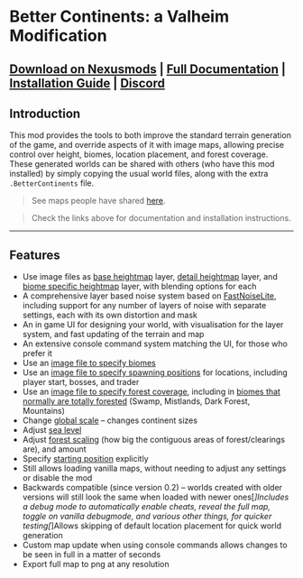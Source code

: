 # Better Continents: a Valheim Modification

## **[Download on Nexusmods](https://www.nexusmods.com/valheim/mods/446) | [Full Documentation](https://billw2012.github.io/BetterContinents-Docs/introduction.html) | [Installation Guide](https://billw2012.github.io/BetterContinents-Docs/setup-guide.html) | [Discord](https://discord.gg/3XW8ZntYzN)**

## **Introduction**
This mod provides the tools to both improve the standard terrain generation of the game, and override aspects of it with image maps, allowing precise control over height, biomes, location placement, and forest coverage.  
These generated worlds can be shared with others (who have this mod installed) by simply copying the usual world files, along with the extra `.BetterContinents` file.  

> See maps people have shared [here](https://www.nexusmods.com/valheim/mods/categories/13/).

> Check the links above for documentation and installation instructions.

---
## **Features**
* Use image files as [base heightmap](https://billw2012.github.io/BetterContinents-Docs/settings/heightmap.html#heightmap-file) layer, [detail heightmap](https://billw2012.github.io/BetterContinents-Docs/settings/flatmap.html#flatmap-file) layer, and [biome specific heightmap](https://billw2012.github.io/BetterContinents-Docs/settings/roughmap.html#roughmap-file) layer, with blending options for each
* A comprehensive layer based noise system based on [FastNoiseLite](https://github.com/Auburn/FastNoise), including support for any number of layers of noise with separate settings, each with its own distortion and mask
* An in game UI for designing your world, with visualisation for the layer system, and fast updating of the terrain and map
* An extensive console command system matching the UI, for those who prefer it
* Use an [image file to specify biomes](https://billw2012.github.io/BetterContinents-Docs/settings/biomemap.html#biomemap-file)
* Use an [image file to specify spawning positions](https://billw2012.github.io/BetterContinents-Docs/settings/spawnmap.html#spawnmap-file) for locations, including player start, bosses, and trader
* Use an [image file to specify forest coverage](https://billw2012.github.io/BetterContinents-Docs/settings/forest.html#forestmap-file), including in [biomes that normally are totally forested](https://billw2012.github.io/BetterContinents-Docs/settings/forest.html#forest-factor-overrides-all-trees) (Swamp, Mistlands, Dark Forest, Mountains)
* Change [global scale](https://billw2012.github.io/BetterContinents-Docs/settings/global.html#continent-size) – changes continent sizes
* Adjust [sea level](https://billw2012.github.io/BetterContinents-Docs/settings/global.html#sea-level-adjustment)
* Adjust [forest scaling](https://billw2012.github.io/BetterContinents-Docs/settings/forest.html#forest-scale) (how big the contiguous areas of forest/clearings are), and amount
* Specify [starting position](https://billw2012.github.io/BetterContinents-Docs/settings/start-position.html) explicitly
* Still allows loading vanilla maps, without needing to adjust any settings or disable the mod
* Backwards compatible (since version 0.2) – worlds created with older versions 
will still look the same when loaded with newer ones[*]Includes a debug mode to automatically enable cheats, reveal the full map, toggle 
on vanilla debugmode, and various other things, for quicker testing[*]Allows skipping of default location placement for quick world generation
* Custom map update when using console commands allows changes to be seen in full in a matter of seconds
* Export full map to png at any resolution
